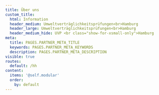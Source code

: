 ```yaml
---
title: Über uns
custom_title:
  html: Information
  header_medium: Umweltverträglichkeitsprüfungen<br>Hamburg
  header_large: Umweltverträglichkeitsprüfungen<br>Hamburg
  header_medium_hide: UVP <br class="show-for-xsmall-only">Hamburg
meta:
  title: PAGES.PARTNER_META_TITLE
  keywords: PAGES.PARTNER_META_KEYWORDS
  description: PAGES.PARTNER_META_DESCRIPTION
visible: true
routes:
  default: /hh
content:
  items: '@self.modular'
  order:
    by: default
---
```

